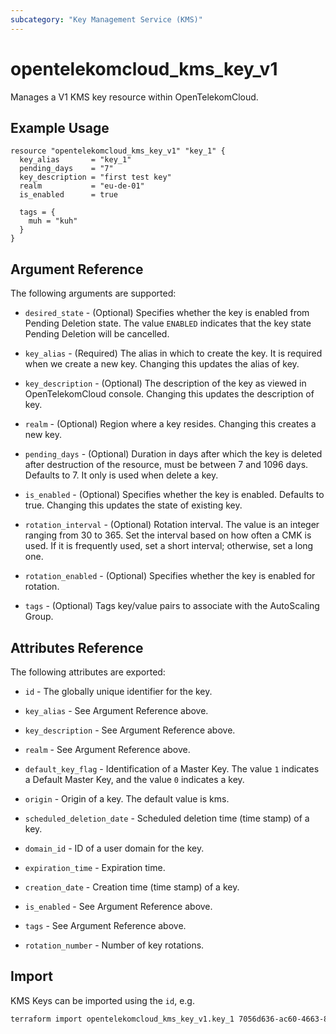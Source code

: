 ```yaml
---
subcategory: "Key Management Service (KMS)"
---
```


# opentelekomcloud_kms_key_v1

Manages a V1 KMS key resource within OpenTelekomCloud.

## Example Usage

```hcl
resource "opentelekomcloud_kms_key_v1" "key_1" {
  key_alias       = "key_1"
  pending_days    = "7"
  key_description = "first test key"
  realm           = "eu-de-01"
  is_enabled      = true

  tags = {
    muh = "kuh"
  }
}
```

## Argument Reference

The following arguments are supported:

* `desired_state` - (Optional) Specifies whether the key is enabled from Pending Deletion state. The value `ENABLED` indicates
  that the key state Pending Deletion will be cancelled.

* `key_alias` - (Required) The alias in which to create the key. It is required when
  we create a new key. Changing this updates the alias of key.

* `key_description` - (Optional) The description of the key as viewed in OpenTelekomCloud console.
  Changing this updates the description of key.

* `realm` - (Optional) Region where a key resides. Changing this creates a new key.

* `pending_days` - (Optional) Duration in days after which the key is deleted
  after destruction of the resource, must be between 7 and 1096 days. Defaults to 7.
  It only is used when delete a key.

* `is_enabled` - (Optional) Specifies whether the key is enabled. Defaults to true.
  Changing this updates the state of existing key.

* `rotation_interval` - (Optional) Rotation interval. The value is an integer ranging from 30 to 365.
   Set the interval based on how often a CMK is used.
   If it is frequently used, set a short interval; otherwise, set a long one.

* `rotation_enabled` - (Optional) Specifies whether the key is enabled for rotation.

* `tags` - (Optional) Tags key/value pairs to associate with the AutoScaling Group.


## Attributes Reference

The following attributes are exported:

* `id` - The globally unique identifier for the key.

* `key_alias` - See Argument Reference above.

* `key_description` - See Argument Reference above.

* `realm` - See Argument Reference above.

* `default_key_flag` - Identification of a Master Key. The value `1` indicates a Default
  Master Key, and the value `0` indicates a key.

* `origin` - Origin of a key. The default value is kms.

* `scheduled_deletion_date` - Scheduled deletion time (time stamp) of a key.

* `domain_id` - ID of a user domain for the key.

* `expiration_time` - Expiration time.

* `creation_date` - Creation time (time stamp) of a key.

* `is_enabled` - See Argument Reference above.

* `tags` - See Argument Reference above.

* `rotation_number` - Number of key rotations.

## Import

KMS Keys can be imported using the `id`, e.g.

```sh
terraform import opentelekomcloud_kms_key_v1.key_1 7056d636-ac60-4663-8a6c-82d3c32c1c64
```
